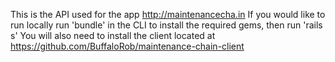 This is the API used for the app http://maintenancecha.in 
If you would like to run locally run 'bundle' in the CLI to install the required gems, then run 'rails s'
You will also need to install the client located at https://github.com/BuffaloRob/maintenance-chain-client
